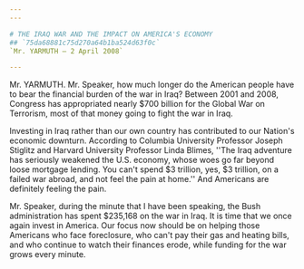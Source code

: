 ```yaml
---
---

# THE IRAQ WAR AND THE IMPACT ON AMERICA'S ECONOMY
## `75da68881c75d270a64b1ba524d63f0c`
`Mr. YARMUTH — 2 April 2008`

---
```



Mr. YARMUTH. Mr. Speaker, how much longer do the American people have 
to bear the financial burden of the war in Iraq? Between 2001 and 2008, 
Congress has appropriated nearly $700 billion for the Global War on 
Terrorism, most of that money going to fight the war in Iraq.

Investing in Iraq rather than our own country has contributed to our 
Nation's economic downturn. According to Columbia University Professor 
Joseph Stiglitz and Harvard University Professor Linda Blimes, ''The 
Iraq adventure has seriously weakened the U.S. economy, whose woes go 
far beyond loose mortgage lending. You can't spend $3 trillion, yes, $3 
trillion, on a failed war abroad, and not feel the pain at home.'' And 
Americans are definitely feeling the pain.

Mr. Speaker, during the minute that I have been speaking, the Bush 
administration has spent $235,168 on the war in Iraq. It is time that 
we once again invest in America. Our focus now should be on helping 
those Americans who face foreclosure, who can't pay their gas and 
heating bills, and who continue to watch their finances erode, while 
funding for the war grows every minute.
